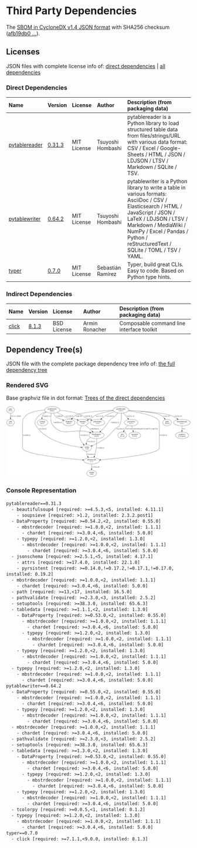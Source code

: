 # Third Party Dependencies

<!--[[[fill sbom_sha256()]]]-->
The [SBOM in CycloneDX v1.4 JSON format](https://github.com/sthagen/pilli/blob/default/sbom.json) with SHA256 checksum ([afb19db0 ...](https://raw.githubusercontent.com/sthagen/pilli/default/sbom.json.sha256 "sha256:afb19db0ed996a33d247040ccc8ea85cda95fe0ef8b72bb27806708d080527f9")).
<!--[[[end]]] (checksum: 446116fdb9a61aba27fba8695c379f9d)-->
## Licenses 

JSON files with complete license info of: [direct dependencies](direct-dependency-licenses.json) | [all dependencies](all-dependency-licenses.json)

### Direct Dependencies

<!--[[[fill direct_dependencies_table()]]]-->
| Name                                                        | Version                                                  | License     | Author            | Description (from packaging data)                                                                                                                                                                                                                                  |
|:------------------------------------------------------------|:---------------------------------------------------------|:------------|:------------------|:-------------------------------------------------------------------------------------------------------------------------------------------------------------------------------------------------------------------------------------------------------------------|
| [pytablereader](https://github.com/thombashi/pytablereader) | [0.31.3](https://pypi.org/project/pytablereader/0.31.3/) | MIT License | Tsuyoshi Hombashi | pytablereader is a Python library to load structured table data from files/strings/URL with various data format: CSV / Excel / Google-Sheets / HTML / JSON / LDJSON / LTSV / Markdown / SQLite / TSV.                                                              |
| [pytablewriter](https://github.com/thombashi/pytablewriter) | [0.64.2](https://pypi.org/project/pytablewriter/0.64.2/) | MIT License | Tsuyoshi Hombashi | pytablewriter is a Python library to write a table in various formats: AsciiDoc / CSV / Elasticsearch / HTML / JavaScript / JSON / LaTeX / LDJSON / LTSV / Markdown / MediaWiki / NumPy / Excel / Pandas / Python / reStructuredText / SQLite / TOML / TSV / YAML. |
| [typer](https://github.com/tiangolo/typer)                  | [0.7.0](https://pypi.org/project/typer/0.7.0/)           | MIT License | Sebastián Ramírez | Typer, build great CLIs. Easy to code. Based on Python type hints.                                                                                                                                                                                                 |
<!--[[[end]]] (checksum: 86332e1c132409d36473133b3f626344)-->

### Indirect Dependencies

<!--[[[fill indirect_dependencies_table()]]]-->
| Name                                          | Version                                        | License     | Author         | Description (from packaging data)         |
|:----------------------------------------------|:-----------------------------------------------|:------------|:---------------|:------------------------------------------|
| [click](https://palletsprojects.com/p/click/) | [8.1.3](https://pypi.org/project/click/8.1.3/) | BSD License | Armin Ronacher | Composable command line interface toolkit |
<!--[[[end]]] (checksum: dc3a866a7aa3332404bde3da87727cb9)-->

## Dependency Tree(s)

JSON file with the complete package dependency tree info of: [the full dependency tree](package-dependency-tree.json)

### Rendered SVG

Base graphviz file in dot format: [Trees of the direct dependencies](package-dependency-tree.dot.txt)

<img src="./package-dependency-tree.svg" alt="Trees of the direct dependencies" title="Trees of the direct dependencies"/>

### Console Representation

<!--[[[fill dependency_tree_console_text()]]]-->
````console
pytablereader==0.31.3
  - beautifulsoup4 [required: >=4.5.3,<5, installed: 4.11.1]
    - soupsieve [required: >1.2, installed: 2.3.2.post1]
  - DataProperty [required: >=0.54.2,<2, installed: 0.55.0]
    - mbstrdecoder [required: >=1.0.0,<2, installed: 1.1.1]
      - chardet [required: >=3.0.4,<6, installed: 5.0.0]
    - typepy [required: >=1.2.0,<2, installed: 1.3.0]
      - mbstrdecoder [required: >=1.0.0,<2, installed: 1.1.1]
        - chardet [required: >=3.0.4,<6, installed: 5.0.0]
  - jsonschema [required: >=2.5.1,<5, installed: 4.17.1]
    - attrs [required: >=17.4.0, installed: 22.1.0]
    - pyrsistent [required: >=0.14.0,!=0.17.2,!=0.17.1,!=0.17.0, installed: 0.19.2]
  - mbstrdecoder [required: >=1.0.0,<2, installed: 1.1.1]
    - chardet [required: >=3.0.4,<6, installed: 5.0.0]
  - path [required: >=13,<17, installed: 16.5.0]
  - pathvalidate [required: >=2.3.0,<3, installed: 2.5.2]
  - setuptools [required: >=38.3.0, installed: 65.6.3]
  - tabledata [required: >=1.1.1,<2, installed: 1.3.0]
    - DataProperty [required: >=0.53.0,<2, installed: 0.55.0]
      - mbstrdecoder [required: >=1.0.0,<2, installed: 1.1.1]
        - chardet [required: >=3.0.4,<6, installed: 5.0.0]
      - typepy [required: >=1.2.0,<2, installed: 1.3.0]
        - mbstrdecoder [required: >=1.0.0,<2, installed: 1.1.1]
          - chardet [required: >=3.0.4,<6, installed: 5.0.0]
    - typepy [required: >=1.2.0,<2, installed: 1.3.0]
      - mbstrdecoder [required: >=1.0.0,<2, installed: 1.1.1]
        - chardet [required: >=3.0.4,<6, installed: 5.0.0]
  - typepy [required: >=1.2.0,<2, installed: 1.3.0]
    - mbstrdecoder [required: >=1.0.0,<2, installed: 1.1.1]
      - chardet [required: >=3.0.4,<6, installed: 5.0.0]
pytablewriter==0.64.2
  - DataProperty [required: >=0.55.0,<2, installed: 0.55.0]
    - mbstrdecoder [required: >=1.0.0,<2, installed: 1.1.1]
      - chardet [required: >=3.0.4,<6, installed: 5.0.0]
    - typepy [required: >=1.2.0,<2, installed: 1.3.0]
      - mbstrdecoder [required: >=1.0.0,<2, installed: 1.1.1]
        - chardet [required: >=3.0.4,<6, installed: 5.0.0]
  - mbstrdecoder [required: >=1.0.0,<2, installed: 1.1.1]
    - chardet [required: >=3.0.4,<6, installed: 5.0.0]
  - pathvalidate [required: >=2.3.0,<3, installed: 2.5.2]
  - setuptools [required: >=38.3.0, installed: 65.6.3]
  - tabledata [required: >=1.3.0,<2, installed: 1.3.0]
    - DataProperty [required: >=0.53.0,<2, installed: 0.55.0]
      - mbstrdecoder [required: >=1.0.0,<2, installed: 1.1.1]
        - chardet [required: >=3.0.4,<6, installed: 5.0.0]
      - typepy [required: >=1.2.0,<2, installed: 1.3.0]
        - mbstrdecoder [required: >=1.0.0,<2, installed: 1.1.1]
          - chardet [required: >=3.0.4,<6, installed: 5.0.0]
    - typepy [required: >=1.2.0,<2, installed: 1.3.0]
      - mbstrdecoder [required: >=1.0.0,<2, installed: 1.1.1]
        - chardet [required: >=3.0.4,<6, installed: 5.0.0]
  - tcolorpy [required: >=0.0.5,<1, installed: 0.1.2]
  - typepy [required: >=1.2.0,<2, installed: 1.3.0]
    - mbstrdecoder [required: >=1.0.0,<2, installed: 1.1.1]
      - chardet [required: >=3.0.4,<6, installed: 5.0.0]
typer==0.7.0
  - click [required: >=7.1.1,<9.0.0, installed: 8.1.3]
````
<!--[[[end]]] (checksum: f5fb193daf47c6862a2aa4c2fb4cd76a)-->
